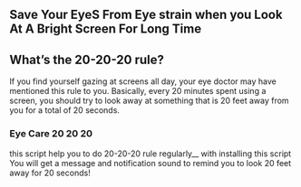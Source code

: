 ## Save Your EyeS From Eye strain when you Look At A Bright Screen For Long Time

## What’s the 20-20-20 rule?
If you find yourself gazing at screens all day, your eye doctor may have mentioned this rule to you. Basically, every 20 minutes spent using a screen, you should try to look away at something that is 20 feet away from you for a total of 20 seconds.

### Eye Care 20 20 20
this script help you to do 20-20-20 rule regularly__
with installing this script You will get a message and notification sound to remind you to look 20 feet away for 20 seconds!  
